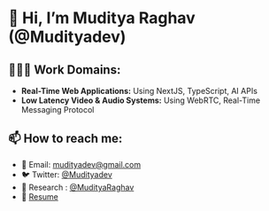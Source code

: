 # 👋 Hi, I’m Muditya Raghav (@Mudityadev)

## 🧑🏻‍💻 Work Domains:
- **Real-Time Web Applications:** Using NextJS, TypeScript, AI APIs
- **Low Latency Video & Audio Systems:** Using WebRTC,  Real-Time Messaging Protocol

## 📫 How to reach me:
- 📧 Email: [mudityadev@gmail.com](mailto:mudityadev@gmail.com)
- 🐦 Twitter: [@Mudityadev](https://twitter.com/Mudityadev)
- 🔬 Research : [@MudityaRaghav](https://www.researchgate.net/profile/Muditya-Raghav)
- 📄 <a href="https://mega.nz/file/Bb8mkIaI#mvLavgJ7DoyXmdGtU1BKQXFEgGzYsrwB6UZXsbvriGc" target="_blank">Resume</a>
